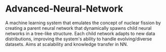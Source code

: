# Advanced-Neural-Network
A machine learning system that emulates the concept of nuclear fission by creating a parent neural network that dynamically spawns child neural networks in a tree-like structure. Each child network adapts to new data distributions, improving the system's ability to handle evolving/diverse datasets. Aims at scalability and knowledge transfer in NN.
